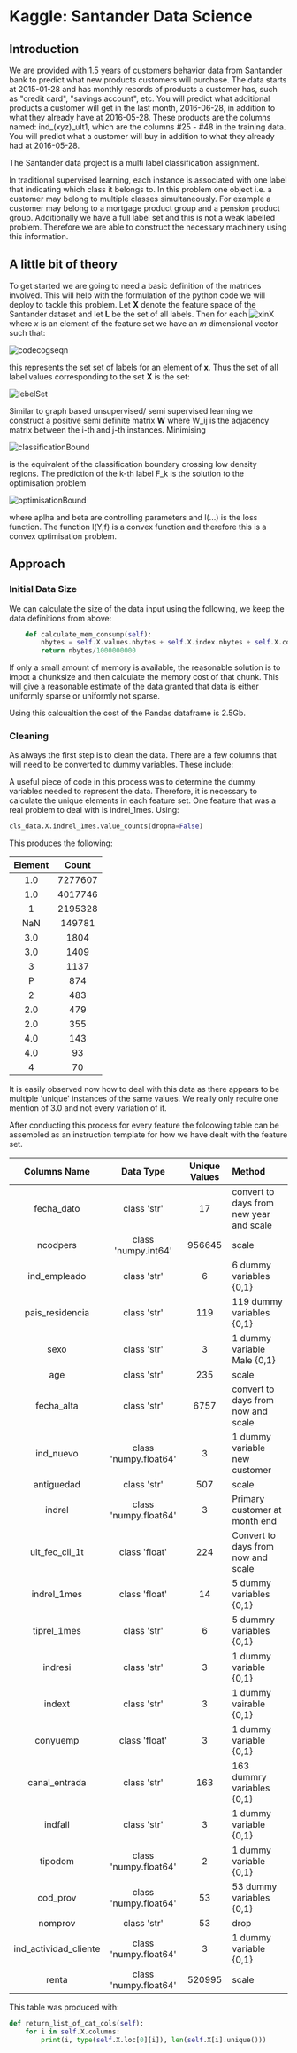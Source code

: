 # Kaggle: Santander Data Science
## Introduction

We are provided with 1.5 years of customers behavior data from Santander bank to predict what new products customers will purchase. The data starts at 2015-01-28 and has monthly records of products a customer has, such as "credit card", "savings account", etc. You will predict what additional products a customer will get in the last month, 2016-06-28, in addition to what they already have at 2016-05-28. These products are the columns named: ind_(xyz)_ult1, which are the columns #25 - #48 in the training data. You will predict what a customer will buy in addition to what they already had at 2016-05-28. 

The Santander data project is a multi label classification assignment.

In traditional supervised learning, each instance is associated with one label that indicating which class it 
belongs to. In this problem one object i.e. a customer may belong to multiple classes simultaneously. For example 
a customer may belong to a mortgage product group and a pension product group. Additionally we have a full label set 
and this is not a weak labelled problem. Therefore we are able to construct the necessary machinery using this 
information.

## A little bit of theory
To get started we are going to need a basic definition of the matrices involved. This will help with the 
formulation of the python code we will deploy to tackle this problem. Let **X** denote the feature space of the 
Santander dataset and let **L** be the set of all labels. Then for each ![xinX](https://cloud.githubusercontent.com/assets/11049017/20385856/0c420fca-acb1-11e6-9c2d-4f1f5f355224.gif) where *x* is an element of the
 feature set we have an *m* dimensional vector such that: 
 
 ![codecogseqn](https://cloud.githubusercontent.com/assets/11049017/20386050/c829622e-acb1-11e6-90ae-f17235f9a06f.gif)
 
 this represents the set set of labels for an element of **x**. Thus the set of all label values corresponding to the set **X** is the set:
 
 ![lebelSet](https://cloud.githubusercontent.com/assets/11049017/20388671/df603df8-acbd-11e6-8efd-84fc3efe46fc.gif)
 
 Similar to graph based unsupervised/ semi supervised learning we construct a positive semi definite matrix **W** where W_ij is the adjacency matrix between the i-th and j-th instances. Minimising 
 
 ![classificationBound](https://cloud.githubusercontent.com/assets/11049017/20387528/706b35e2-acb8-11e6-9427-a259baef6588.gif) 
 
 is the equivalent of the classification boundary crossing low density regions. The prediction of the k-th label F_k is the solution to the optimisation problem
 
 ![optimisationBound](https://cloud.githubusercontent.com/assets/11049017/20387550/8c0553c8-acb8-11e6-80c6-4b314926a763.gif)

where aplha and beta are controlling parameters and l(...) is the loss function. The function l(Y,f) is a convex function and therefore this is a convex optimisation problem. 

## Approach

### Initial Data Size
We can calculate the size of the data input using the following, we keep the data definitions from above:
```python
    def calculate_mem_consump(self):
        nbytes = self.X.values.nbytes + self.X.index.nbytes + self.X.columns.nbytes
        return nbytes/1000000000 
```
If only a small amount of memory is available, the reasonable solution is to impot a chunksize and then calculate the memory cost of that chunk. This will give a reasonable estimate of the data granted that data is either uniformly sparse or uniformly not sparse.

Using this calcualtion the cost of the Pandas dataframe is 2.5Gb.
### Cleaning

As always the first step is to clean the data. There are a few columns that will need to be converted to dummy variables. These include:

A useful piece of code in this process was to determine the dummy variables needed to represent the data. Therefore, it is necessary to
calculate the unique elements in each feature set. One feature that was a real problem to deal with is indrel_1mes. Using:

```python
cls_data.X.indrel_1mes.value_counts(dropna=False)
```

This produces the following:

Element | Count
:---: | :---:
1.0  |  7277607
1.0  |  4017746
1    |  2195328
NaN  |   149781
3.0  |     1804
3.0  |     1409
3    |     1137
P    |      874
2    |      483
2.0  |      479
2.0  |      355
4.0  |      143
4.0  |       93
4    |       70

It is easily observed now how to deal with this data as there appears to be multiple 'unique' instances of the same values. We 
really only require one mention of 3.0 and not every variation of it.

After conducting this process for every feature the foloowing table can be assembled as an instruction template for how we have dealt
with the feature set.

Columns Name | Data Type | Unique Values | Method
:---: | :---: | :---: | :---
fecha_dato |class 'str' | 17 | convert to days from new year and scale
ncodpers |class 'numpy.int64'| 956645 | scale
ind_empleado| class 'str'| 6 | 6 dummy variables {0,1}
pais_residencia |class 'str'| 119| 119 dummy variables {0,1}
sexo| class 'str'| 3| 1 dummy variable Male {0,1}
age |class 'str' |235 | scale
fecha_alta| class 'str' |6757| convert to days from now and scale
ind_nuevo |class 'numpy.float64'| 3 | 1 dummy variable new customer
antiguedad |class 'str' |507 | scale
indrel |class 'numpy.float64' |3 | Primary customer at month end
ult_fec_cli_1t| class 'float'| 224 | Convert to days from now and scale
indrel_1mes| class 'float' |14 | 5 dummy variables {0,1}
tiprel_1mes |class 'str' |6 | 5 dummry variables {0,1}
indresi |class 'str'| 3 | 1 dummy variable {0,1}
indext | class 'str' | 3 | 1 dummy vairable {0,1}
conyuemp | class 'float' | 3 | 1 dummy variable {0,1}
canal_entrada | class 'str'| 163 | 163 dummry variables {0,1}
indfall | class 'str' | 3 | 1 dummy variable {0,1}
tipodom | class 'numpy.float64' |2 | 1 dummy variable {0,1}
cod_prov | class 'numpy.float64'| 53 | 53 dummy variables {0,1}
nomprov | class 'str' | 53 | drop
ind_actividad_cliente | class 'numpy.float64' | 3 | 1 dummy variable {0,1}
renta | class 'numpy.float64' | 520995 | scale

This table was produced with:
```python
def return_list_of_cat_cols(self):
    for i in self.X.columns:
        print(i, type(self.X.loc[0][i]), len(self.X[i].unique()))
```
